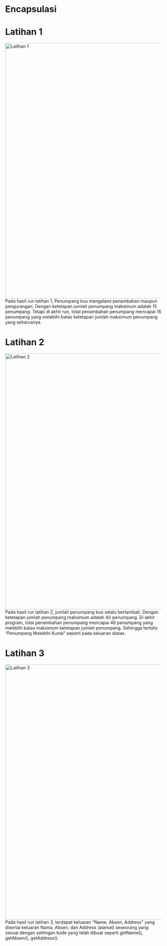 # Encapsulasi

# Latihan 1
<img width="821" alt="Latihan 1" src="https://user-images.githubusercontent.com/68727623/111455698-b3457200-8748-11eb-9b57-ec3267e5ab0b.png">
Pada hasil run latihan 1, Penumpang bus mengalami penambahan maupun pengurangan. Dengan ketetapan jumlah penumpang maksimum adalah 15 penumpang. Tetapi di akhir run, total penambahan penumpang mencapai 16 penumpang yang melebihi batas ketetapan jumlah maksimum penumpang yang seharusnya.

# Latihan 2
<img width="823" alt="Latihan 2" src="https://user-images.githubusercontent.com/68727623/111459606-7c258f80-874d-11eb-8116-47130742de7d.png">
Pada hasil run latihan 2, jumlah penumpang  bus selalu bertambah. Dengan ketetapan jumlah penumpang maksimum adalah 40 penumpang. Di akhir program, total penambahan penumpang mencapai 46 penumpang yang melebihi batas maksimum ketetapan jumlah penumpang. Sehingga tertulis “Penumpang Melebihi Kuota” seperti pada keluaran diatas. 

# Latihan 3
<img width="820" alt="Latihan 3" src="https://user-images.githubusercontent.com/68727623/111461358-b001b480-874f-11eb-919d-4d8357cd5195.png">
Pada hasil run latihan 3, terdapat keluaran “Name, Absen, Address” yang disertai keluaran Nama, Absen, dan Address (alamat) seseorang yang sesuai dengan settingan kode yang telah dibuat seperti getName(), getAbsen(), getAddress().
